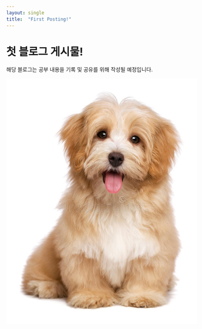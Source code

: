 ```yaml
---
layout: single
title:  "First Posting!"
---
```


# 첫 블로그 게시물!

해당 블로그는 공부 내용을 기록 및 공유를 위해 작성될 예정입니다.

![](../images/2023-02-21-16-13-12.png)